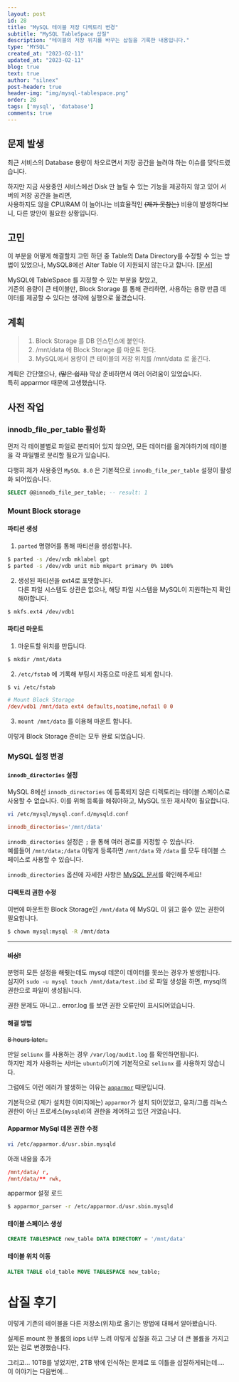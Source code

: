 ```yaml
---
layout: post
id: 28
title: "MySQL 테이블 저장 디렉토리 변경"
subtitle: "MySQL TableSpace 삽질"
description: "테이블의 저장 위치를 바꾸는 삽질을 기록한 내용입니다."
type: "MYSQL"
created_at: "2023-02-11"
updated_at: "2023-02-11"
blog: true
text: true
author: "silnex"
post-header: true
header-img: "img/mysql-tablespace.png"
order: 28
tags: ['mysql', 'database']
comments: true
---
```


## 문제 발생

최근 서비스의 Database 용량이 차오르면서 저장 공간을 늘려야 하는 이슈를 맞닥드렸습니다.  

하지만 지금 사용중인 서비스에선 Disk 만 늘릴 수 있는 기능을 제공하지 않고 있어 서버의 저장 공간을 늘리면,  
사용하지도 않을 CPU/RAM 이 늘어나는 비효율적인 ~~(제가 못참는)~~ 비용이 발생하다보니, 다른 방안이 필요한 상황입니다.  

## 고민

이 부분을 어떻게 해결할지 고민 하던 중 Table의 Data Directory를 수정할 수 있는 방법이 있었으나, MySQL8에선 Alter Table 이 지원되지 않는다고 합니다. [[문서]](https://dev.mysql.com/doc/refman/8.0/en/alter-table.html#alter-table-options)

MySQL에 TableSpace 를 지정할 수 있는 부분을 찾았고,  
기존의 용량이 큰 테이블만, Block Storage 를 통해 관리하면, 사용하는 용량 만큼 데이터를 제공할 수 있다는 생각에 실행으로 옮겼습니다.

## 계획

> 1. Block Storage 를 DB 인스턴스에 붙인다.
> 2. /mnt/data 에 Block Storage 를 마운트 한다.
> 3. MySQL에서 용량이 큰 테이블의 저장 위치를 /mnt/data 로 옮긴다.

계획은 간단했으나, ~~(말은 쉽지)~~ 막상 준비하면서 여러 어려움이 있었습니다.  
특히 apparmor 때문에 고생했습니다.

## 사전 작업

### innodb_file_per_table 활성화

먼저 각 테이블별로 파일로 분리되어 있지 않으면, 모든 데이터를 옮겨야하기에 테이블을 각 파일별로 분리할 필요가 있습니다.  

다행히 제가 사용중인 `MySQL 8.0` 은 기본적으로 `innodb_file_per_table` 설정이 활성화 되어있습니다.

```SQL
SELECT @@innodb_file_per_table; -- result: 1
```

### Mount Block storage

#### 파티션 생성

1. `parted` 명령어를 통해 파티션을 생성합니다.

```bash
$ parted -s /dev/vdb mklabel gpt
$ parted -s /dev/vdb unit mib mkpart primary 0% 100%
```

2. 생성된 파티션을 ext4로 포맷합니다.  
다른 파일 시스템도 상관은 없으나, 해당 파일 시스템을 MySQL이 지원하는지 확인 해야합니다.

```bash
$ mkfs.ext4 /dev/vdb1
```

#### 파티션 마운트

1. 마운트할 위치를 만듭니다.

```bash
$ mkdir /mnt/data
```

2. `/etc/fstab` 에 기록해 부팅시 자동으로 마운트 되게 합니다.

```bash
$ vi /etc/fstab
```

```conf
# Mount Block Storage
/dev/vdb1 /mnt/data ext4 defaults,noatime,nofail 0 0
```

3. `mount /mnt/data` 를 이용해 마운트 합니다.

이렇게 Block Storage 준비는 모두 완료 되었습니다.

### MySQL 설정 변경

#### `innodb_directories` 설정

MySQL 8에선 `innodb_directories` 에 등록되지 않은 디렉토리는 테이블 스페이스로  사용할 수 없습니다. 이를 위해 등록을 해줘야하고, MySQL 또한 재시작이 필요합니다.

```bash
vi /etc/mysql/mysql.conf.d/mysqld.conf
```

```conf
innodb_directories='/mnt/data'
```

`innodb_directories` 설정은 `;` 을 통해 여러 경로를 지정할 수 있습니다.  
예를들어 `/mnt/data;/data` 이렇게 등록하면 `/mnt/data` 와 `/data` 를 모두 테이블 스페이스로 사용할 수 있습니다.

`innodb_directories` 옵션에 자세한 사항은 [MySQL 문서](https://dev.mysql.com/doc/refman/8.0/en/innodb-parameters.html#sysvar_innodb_directories)를 확인해주세요!


#### 디렉토리 권한 수정

이번에 마운트한 Block Storage인 `/mnt/data` 에 MySQL 이 읽고 쓸수 있는 권한이 필요합니다.

```bash
$ chown mysql:mysql -R /mnt/data
```
---
#### ~~비상!~~

분명히 모든 설정을 해줫는데도 mysql 데몬이 데이터를 못쓰는 경우가 발생합니다.  
심지어 `sudo -u mysql touch /mnt/data/test.ibd` 로 파일 생성을 하면, mysql의 권한으로 파일이 생성됩니다.

권한 문제도 아니고.. error.log 를 보면 권한 오류만이 표시되어있습니다.

#### 해결 방법
~~8 hours later..~~

만일 `seliunx` 를 사용하는 경우 `/var/log/audit.log` 를 확인하면됩니다.  
하지만 제가 사용하는 서버는 `ubuntu`이기에 기본적으로 `seliunx` 를 사용하지 않습니다.

그럼에도 이런 에러가 발생하는 이유는 [`apparmor`](https://ko.wikipedia.org/wiki/AppArmor) 때문입니다.

기본적으로 (제가 설치한 이미지에는) `apparmor`가 설치 되어있었고, 유저/그룹 리눅스 권한이 아닌 프로세스(`mysqld`)의 권한을 제어하고 있던 거였습니다. 

#### Apparmor MySql 데몬 권한 수정

```bash
vi /etc/apparmor.d/usr.sbin.mysqld
```

아래 내용을 추가
```conf
/mnt/data/ r,
/mnt/data/** rwk,
```

apparmor 설정 로드
```bash
$ apparmor_parser -r /etc/apparmor.d/usr.sbin.mysqld
```

#### 테이블 스페이스 생성

```sql
CREATE TABLESPACE new_table DATA DIRECTORY = '/mnt/data'
```

#### 테이블 위치 이동

```sql
ALTER TABLE old_table MOVE TABLESPACE new_table;
```

# 삽질 후기

이렇게 기존의 테이블을 다른 저장소(위치)로 옮기는 방법에 대해서 알아봤습니다.

실제론 mount 한 볼륨의 iops 너무 느려 이렇게 삽질을 하고 그냥 더 큰 볼륨을 가지고 있는 걸로 변경했습니다.

그리고... 10TB를 넣었지만, 2TB 밖에 인식하는 문제로 또 이틀을 삽질하게되는데....   
이 이야기는 다음번에...
